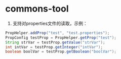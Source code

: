 # commons-tool

1. 支持对properties文件的读取，示例：
```Java
PropHelper.addProp("test", "test.properties");
PropConfig testProp = PropHelper.getProp("test");
String strVar = testProp.getValue("strVar");
int intVar = testProp.getInteger("intVar");
boolean boolVar = testProp.getBoolean("boolVar");
```
